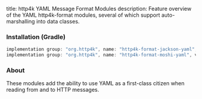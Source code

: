 title: http4k YAML Message Format Modules
description: Feature overview of the YAML http4k-format modules, several of which support auto-marshalling into data classes.

### Installation (Gradle)

```groovy
implementation group: "org.http4k", name: "http4k-format-jackson-yaml", version: "4.38.0.1"
implementation group: "org.http4k", name: "http4k-format-moshi-yaml", version: "4.38.0.1"
```

### About
These modules add the ability to use YAML as a first-class citizen when reading from and to HTTP messages. 

[http4k]: https://http4k.org
